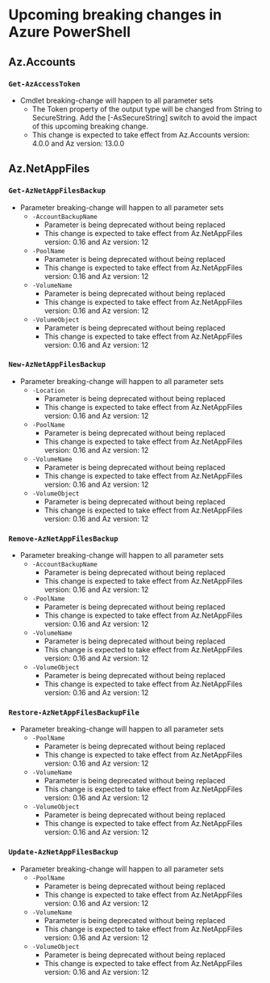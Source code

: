 # Upcoming breaking changes in Azure PowerShell

## Az.Accounts

### `Get-AzAccessToken`

- Cmdlet breaking-change will happen to all parameter sets
  - The Token property of the output type will be changed from String to SecureString. Add the [-AsSecureString] switch to avoid the impact of this upcoming breaking change.
  - This change is expected to take effect from Az.Accounts version: 4.0.0 and Az version: 13.0.0

## Az.NetAppFiles

### `Get-AzNetAppFilesBackup`

- Parameter breaking-change will happen to all parameter sets
  - `-AccountBackupName`
    - Parameter is being deprecated without being replaced
    - This change is expected to take effect from Az.NetAppFiles version: 0.16 and Az version: 12
  - `-PoolName`
    - Parameter is being deprecated without being replaced
    - This change is expected to take effect from Az.NetAppFiles version: 0.16 and Az version: 12
  - `-VolumeName`
    - Parameter is being deprecated without being replaced
    - This change is expected to take effect from Az.NetAppFiles version: 0.16 and Az version: 12
  - `-VolumeObject`
    - Parameter is being deprecated without being replaced
    - This change is expected to take effect from Az.NetAppFiles version: 0.16 and Az version: 12

### `New-AzNetAppFilesBackup`

- Parameter breaking-change will happen to all parameter sets
  - `-Location`
    - Parameter is being deprecated without being replaced
    - This change is expected to take effect from Az.NetAppFiles version: 0.16 and Az version: 12
  - `-PoolName`
    - Parameter is being deprecated without being replaced
    - This change is expected to take effect from Az.NetAppFiles version: 0.16 and Az version: 12
  - `-VolumeName`
    - Parameter is being deprecated without being replaced
    - This change is expected to take effect from Az.NetAppFiles version: 0.16 and Az version: 12
  - `-VolumeObject`
    - Parameter is being deprecated without being replaced
    - This change is expected to take effect from Az.NetAppFiles version: 0.16 and Az version: 12

### `Remove-AzNetAppFilesBackup`

- Parameter breaking-change will happen to all parameter sets
  - `-AccountBackupName`
    - Parameter is being deprecated without being replaced
    - This change is expected to take effect from Az.NetAppFiles version: 0.16 and Az version: 12
  - `-PoolName`
    - Parameter is being deprecated without being replaced
    - This change is expected to take effect from Az.NetAppFiles version: 0.16 and Az version: 12
  - `-VolumeName`
    - Parameter is being deprecated without being replaced
    - This change is expected to take effect from Az.NetAppFiles version: 0.16 and Az version: 12
  - `-VolumeObject`
    - Parameter is being deprecated without being replaced
    - This change is expected to take effect from Az.NetAppFiles version: 0.16 and Az version: 12

### `Restore-AzNetAppFilesBackupFile`

- Parameter breaking-change will happen to all parameter sets
  - `-PoolName`
    - Parameter is being deprecated without being replaced
    - This change is expected to take effect from Az.NetAppFiles version: 0.16 and Az version: 12
  - `-VolumeName`
    - Parameter is being deprecated without being replaced
    - This change is expected to take effect from Az.NetAppFiles version: 0.16 and Az version: 12
  - `-VolumeObject`
    - Parameter is being deprecated without being replaced
    - This change is expected to take effect from Az.NetAppFiles version: 0.16 and Az version: 12

### `Update-AzNetAppFilesBackup`

- Parameter breaking-change will happen to all parameter sets
  - `-PoolName`
    - Parameter is being deprecated without being replaced
    - This change is expected to take effect from Az.NetAppFiles version: 0.16 and Az version: 12
  - `-VolumeName`
    - Parameter is being deprecated without being replaced
    - This change is expected to take effect from Az.NetAppFiles version: 0.16 and Az version: 12
  - `-VolumeObject`
    - Parameter is being deprecated without being replaced
    - This change is expected to take effect from Az.NetAppFiles version: 0.16 and Az version: 12

